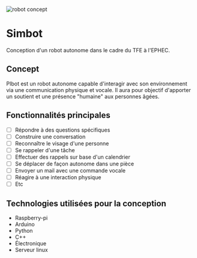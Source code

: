![robot concept](https://github.com/guivdh/simbot/blob/master/ressource/images/h8D2F51EA.jpg)
# Simbot
Conception d'un robot autonome dans le cadre du TFE à l'EPHEC.

## Concept
PIbot est un robot autonome capable d'interagir avec son environnement via une communication physique et vocale.
Il aura pour objectif d'apporter un soutient et une présence "humaine" aux personnes âgées.

## Fonctionnalités principales
- [ ] Répondre à des questions spécifiques
- [ ] Construire une conversation
- [ ] Reconnaître le visage d'une personne
- [ ] Se rappeler d'une tâche
- [ ] Effectuer des rappels sur base d'un calendrier
- [ ] Se déplacer de façon autonome dans une pièce
- [ ] Envoyer un mail avec une commande vocale
- [ ] Réagire à une interaction physique
- [ ] Etc

## Technologies utilisées pour la conception
* Raspberry-pi
* Arduino
* Python
* C++
* Électronique
* Serveur linux
